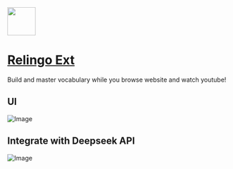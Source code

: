 <img src="https://relingo.net/assets/images/relingo-logo.png" width="64" height="auto" /> 

# [Relingo Ext](https://relingo.net/)

Build and master vocabulary while you browse website and watch youtube!

## UI

![Image](https://relingo.net/assets/images/step3.png)

## Integrate with Deepseek API

![Image](https://github.com/user-attachments/assets/277a570d-e77e-4eac-b468-0a3b9da04fc6)

